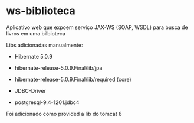 # ws-biblioteca
Aplicativo web que expoem serviço JAX-WS (SOAP, WSDL) para busca de livros em uma bilbioteca

Libs adicionadas manualmente:

* Hibernate 5.0.9
 * hibernate-release-5.0.9.Final/lib/jpa
 * hibernate-release-5.0.9.Final/lib/required (core)
 
* JDBC-Driver
 * postgresql-9.4-1201.jdbc4

Foi adicionado como provided a lib do tomcat 8